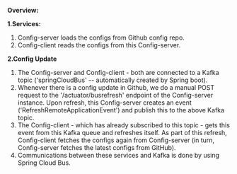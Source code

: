 **Overview:**

**1.Services:**

1. Config-server loads the configs from Github config repo.
2. Config-client reads the configs from this Config-server.

**2.Config Update**

1. The Config-server and Config-client - both are connected to a Kafka topic ('springCloudBus' -- automatically created by Spring boot).
2. Whenever there is a config update in Github, we do a manual POST request to the '/actuator/busrefresh' endpoint of the Config-server instance. Upon refresh, this Config-server creates an event ('RefreshRemoteApplicationEvent') and publish this to the above Kafka topic.
3. The Config-client - which has already subscribed to this topic - gets this event from this Kafka queue and refreshes itself. As part of this refresh, Config-client fetches the configs again from Config-server (in turn, Config-server fetches the latest configs from GitHub).
4. Communications between these services and Kafka is done by using Spring Cloud Bus.
